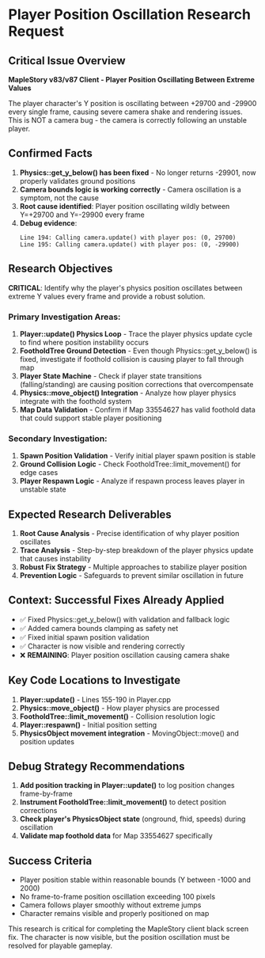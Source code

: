 # Player Position Oscillation Research Request

## Critical Issue Overview

**MapleStory v83/v87 Client - Player Position Oscillating Between Extreme Values**

The player character's Y position is oscillating between +29700 and -29900 every single frame, causing severe camera shake and rendering issues. This is NOT a camera bug - the camera is correctly following an unstable player.

## Confirmed Facts

1. **Physics::get_y_below() has been fixed** - No longer returns -29901, now properly validates ground positions
2. **Camera bounds logic is working correctly** - Camera oscillation is a symptom, not the cause
3. **Root cause identified**: Player position oscillating wildly between Y=+29700 and Y=-29900 every frame
4. **Debug evidence**: 
   ```
   Line 194: Calling camera.update() with player pos: (0, 29700)
   Line 195: Calling camera.update() with player pos: (0, -29900)
   ```

## Research Objectives

**CRITICAL**: Identify why the player's physics position oscillates between extreme Y values every frame and provide a robust solution.

### Primary Investigation Areas:

1. **Player::update() Physics Loop** - Trace the player physics update cycle to find where position instability occurs
2. **FootholdTree Ground Detection** - Even though Physics::get_y_below() is fixed, investigate if foothold collision is causing player to fall through map
3. **Player State Machine** - Check if player state transitions (falling/standing) are causing position corrections that overcompensate
4. **Physics::move_object() Integration** - Analyze how player physics integrate with the foothold system
5. **Map Data Validation** - Confirm if Map 33554627 has valid foothold data that could support stable player positioning

### Secondary Investigation:

1. **Spawn Position Validation** - Verify initial player spawn position is stable
2. **Ground Collision Logic** - Check FootholdTree::limit_movement() for edge cases
3. **Player Respawn Logic** - Analyze if respawn process leaves player in unstable state

## Expected Research Deliverables

1. **Root Cause Analysis** - Precise identification of why player position oscillates
2. **Trace Analysis** - Step-by-step breakdown of the player physics update that causes instability  
3. **Robust Fix Strategy** - Multiple approaches to stabilize player position
4. **Prevention Logic** - Safeguards to prevent similar oscillation in future

## Context: Successful Fixes Already Applied

- ✅ Fixed Physics::get_y_below() with validation and fallback logic
- ✅ Added camera bounds clamping as safety net
- ✅ Fixed initial spawn position validation
- ✅ Character is now visible and rendering correctly
- ❌ **REMAINING**: Player position oscillation causing camera shake

## Key Code Locations to Investigate

1. **Player::update()** - Lines 155-190 in Player.cpp
2. **Physics::move_object()** - How player physics are processed
3. **FootholdTree::limit_movement()** - Collision resolution logic
4. **Player::respawn()** - Initial position setting
5. **PhysicsObject movement integration** - MovingObject::move() and position updates

## Debug Strategy Recommendations

1. **Add position tracking in Player::update()** to log position changes frame-by-frame
2. **Instrument FootholdTree::limit_movement()** to detect position corrections
3. **Check player's PhysicsObject state** (onground, fhid, speeds) during oscillation
4. **Validate map foothold data** for Map 33554627 specifically

## Success Criteria

- Player position stable within reasonable bounds (Y between -1000 and 2000)
- No frame-to-frame position oscillation exceeding 100 pixels
- Camera follows player smoothly without extreme jumps
- Character remains visible and properly positioned on map

This research is critical for completing the MapleStory client black screen fix. The character is now visible, but the position oscillation must be resolved for playable gameplay.
